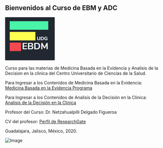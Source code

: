 ## Bienvenidos al Curso de EBM y ADC
![alt text][logo]

[logo]: https://github.com/EBDM/EBDM.github.io/blob/master/ebdmlogo.png "Logo Title Text 2"

Curso para las materias de Medicina Basada en la Evidencia y Analisis de la Decision en la clinica del Centro Universitario de Ciencias de la Salud.

Para Ingresar a los Contenidos de Medicina Basada en la Evidencia: [Medicina Basada en la Evidencia Programa](https://drive.google.com/open?id=1FmqEKS2y4vL6bsH0AQ0dRmZ7TNXb6YeA)

Para Ingresar a los Contenidos de Analisis de la Decisión en la Clinica: [Analisis de la Decisión en la Clinica](https://drive.google.com/open?id=14t0LiL0b4n_WP1GXEn--a_knc0-rY5d7)

Profesor del Curso: Dr. Netzahualpilli Delgado Figueroa

CV del profesor: [Perfil de ResearchGate](https://www.researchgate.net/profile/Netzahualpilli_Delgado-Figueroa)

Guadalajara, Jalisco, México, 2020.

![Image](https://i.creativecommons.org/l/by-nc-sa/3.0/88x31.png)
